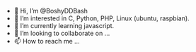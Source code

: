 - 👋 Hi, I’m @BoshyDDBash
- 👀 I’m interested in C, Python, PHP, Linux (ubuntu, raspbian).
- 🌱 I’m currently learning javascript.
- 💞️ I’m looking to collaborate on ...
- 📫 How to reach me ...
